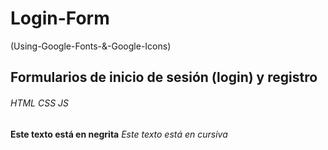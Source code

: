 # Login-Form
(Using-Google-Fonts-&amp;-Google-Icons)
## Formularios de inicio de sesión (login) y registro
###### HTML CSS JS
**Este texto está en negrita**
*Este texto está en cursiva*
